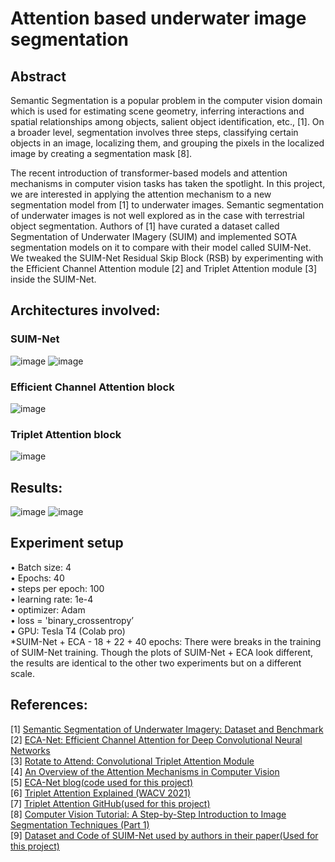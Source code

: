 # Attention based underwater image segmentation
## Abstract
Semantic Segmentation is a popular problem in the computer vision domain which is used for estimating scene geometry, inferring interactions and spatial relationships among objects, salient object identification, etc., [1]. On a broader level, segmentation involves three steps, classifying certain objects in an image, localizing them, and grouping the pixels in the localized image by creating a segmentation mask [8].<p>
 
The recent introduction of transformer-based models and attention mechanisms in computer vision tasks has taken the spotlight. In this project, we are interested in applying the attention mechanism to a new segmentation model from [1] to underwater images. Semantic segmentation of underwater images is not well explored as in the case with terrestrial object segmentation. Authors of [1] have curated a dataset called Segmentation of Underwater IMagery (SUIM) and implemented SOTA segmentation models on it to compare with their model called SUIM-Net. We tweaked the SUIM-Net Residual Skip Block (RSB) by experimenting with the Efficient Channel Attention module [2] and Triplet Attention module [3] inside the SUIM-Net.<br>
 
## Architectures involved:
### SUIM-Net
 ![image](https://user-images.githubusercontent.com/43600130/167754214-e5e5cba7-895b-4a00-b3c4-5c36e1d18f9e.png)
 ![image](https://user-images.githubusercontent.com/43600130/167754283-1669f9fc-a84c-4ee2-a4d2-f67ae3dde93e.png)
### Efficient Channel Attention block
 ![image](https://user-images.githubusercontent.com/43600130/167754347-2df493cf-f25c-4c91-8d96-90c7ec5ccb70.png)
### Triplet Attention block
 ![image](https://user-images.githubusercontent.com/43600130/167754430-69e801d7-9d30-41bb-ac8a-d5cf4fd424b7.png)

## Results:
 ![image](https://user-images.githubusercontent.com/43600130/167754478-13827ca3-f3c6-423f-ad96-d2e990edf3e5.png)
 ![image](https://user-images.githubusercontent.com/43600130/167754493-dee4247e-7d08-4f4f-ac9e-07db8d555fb8.png)

 
## Experiment setup
• Batch size: 4<br>
• Epochs: 40<br>
• steps per epoch: 100<br>
• learning rate: 1e-4<br>
• optimizer: Adam<br>
• loss = 'binary_crossentropy’<br>
• GPU: Tesla T4 (Colab pro)<br>
*SUIM-Net + ECA - 18 + 22 + 40 epochs: There were breaks in the training of SUIM-Net
training. Though the plots of SUIM-Net + ECA look different, the results are identical to
the other two experiments but on a different scale.<br>

## References:
[1] [Semantic Segmentation of Underwater Imagery: Dataset and Benchmark](https://arxiv.org/pdf/2004.01241.pdf)<br>
[2] [ECA-Net: Efficient Channel Attention for Deep Convolutional Neural Networks](https://arxiv.org/pdf/1910.03151.pdf)<br>
[3] [Rotate to Attend: Convolutional Triplet Attention Module](https://arxiv.org/pdf/2010.03045.pdf)<br>
[4] [An Overview of the Attention Mechanisms in Computer Vision](https://iopscience.iop.org/article/10.1088/1742-6596/1693/1/012173/pdf)<br>
[5] [ECA-Net blog(code used for this project)](https://blog.paperspace.com/attention-mechanisms-in-computer-vision-ecanet/)<br>
[6] [Triplet Attention Explained (WACV 2021)](https://blog.paperspace.com/triplet-attention-wacv-2021/)<br>
[7] [Triplet Attention GitHub(used for this project)](https://github.com/jyhengcoder/Triplet-Attention-tf)<br>
[8] [Computer Vision Tutorial: A Step-by-Step Introduction to Image Segmentation Techniques (Part 1)](https://www.analyticsvidhya.com/blog/2019/04/introduction-image-segmentation-techniques-python/)<br>
[9] [Dataset and Code of SUIM-Net used by authors in their paper(Used for this project)](http://irvlab.cs.umn.edu/image-segmentation/suim-and-suim-net)<br>
